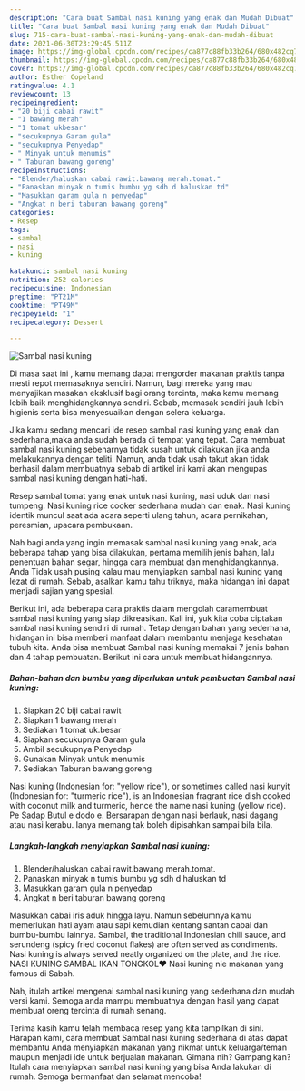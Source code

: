 ```yaml
---
description: "Cara buat Sambal nasi kuning yang enak dan Mudah Dibuat"
title: "Cara buat Sambal nasi kuning yang enak dan Mudah Dibuat"
slug: 715-cara-buat-sambal-nasi-kuning-yang-enak-dan-mudah-dibuat
date: 2021-06-30T23:29:45.511Z
image: https://img-global.cpcdn.com/recipes/ca877c88fb33b264/680x482cq70/sambal-nasi-kuning-foto-resep-utama.jpg
thumbnail: https://img-global.cpcdn.com/recipes/ca877c88fb33b264/680x482cq70/sambal-nasi-kuning-foto-resep-utama.jpg
cover: https://img-global.cpcdn.com/recipes/ca877c88fb33b264/680x482cq70/sambal-nasi-kuning-foto-resep-utama.jpg
author: Esther Copeland
ratingvalue: 4.1
reviewcount: 13
recipeingredient:
- "20 biji cabai rawit"
- "1 bawang merah"
- "1 tomat ukbesar"
- "secukupnya Garam gula"
- "secukupnya Penyedap"
- " Minyak untuk menumis"
- " Taburan bawang goreng"
recipeinstructions:
- "Blender/haluskan cabai rawit.bawang merah.tomat."
- "Panaskan minyak n tumis bumbu yg sdh d haluskan td"
- "Masukkan garam gula n penyedap"
- "Angkat n beri taburan bawang goreng"
categories:
- Resep
tags:
- sambal
- nasi
- kuning

katakunci: sambal nasi kuning 
nutrition: 252 calories
recipecuisine: Indonesian
preptime: "PT21M"
cooktime: "PT49M"
recipeyield: "1"
recipecategory: Dessert

---
```



![Sambal nasi kuning](https://img-global.cpcdn.com/recipes/ca877c88fb33b264/680x482cq70/sambal-nasi-kuning-foto-resep-utama.jpg)

Di masa  saat ini , kamu memang dapat mengorder makanan praktis tanpa mesti repot memasaknya sendiri. Namun, bagi mereka yang mau menyajikan masakan eksklusif bagi orang tercinta, maka kamu memang lebih baik menghidangkannya sendiri. Sebab, memasak sendiri jauh lebih higienis serta bisa menyesuaikan dengan selera keluarga.

Jika kamu sedang mencari ide resep sambal nasi kuning yang enak dan sederhana,maka anda sudah berada di tempat yang tepat. Cara membuat sambal nasi kuning  sebenarnya tidak susah untuk dilakukan jika anda melakukannya dengan teliti. Namun, anda tidak usah takut akan tidak berhasil dalam membuatnya 
sebab di artikel ini kami akan mengupas sambal nasi kuning dengan hati-hati.  

Resep sambal tomat yang enak untuk nasi kuning, nasi uduk dan nasi tumpeng. Nasi kuning rice cooker sederhana mudah dan enak. Nasi kuning identik muncul saat ada acara seperti ulang tahun, acara pernikahan, peresmian, upacara pembukaan.

Nah bagi anda yang ingin memasak sambal nasi kuning yang enak, ada beberapa tahap yang bisa dilakukan, pertama memilih jenis bahan, lalu penentuan bahan segar, hingga cara membuat dan menghidangkannya. Anda Tidak usah pusing kalau mau menyiapkan sambal nasi kuning yang lezat di rumah. Sebab, asalkan kamu  tahu triknya, maka hidangan ini dapat menjadi sajian yang spesial.

Berikut ini, ada beberapa cara praktis  dalam mengolah caramembuat sambal nasi kuning yang siap dikreasikan. Kali ini, yuk kita coba ciptakan sambal nasi kuning sendiri di rumah. Tetap dengan bahan yang sederhana, hidangan ini bisa memberi manfaat dalam membantu menjaga kesehatan tubuh kita. Anda bisa membuat Sambal nasi kuning memakai 7 jenis bahan dan 4 tahap pembuatan. Berikut ini cara untuk membuat hidangannya.

<!--inarticleads1-->

##### Bahan-bahan dan bumbu yang diperlukan untuk pembuatan Sambal nasi kuning:

1. Siapkan 20 biji cabai rawit
1. Siapkan 1 bawang merah
1. Sediakan 1 tomat uk.besar
1. Siapkan secukupnya Garam gula
1. Ambil secukupnya Penyedap
1. Gunakan  Minyak untuk menumis
1. Sediakan  Taburan bawang goreng


Nasi kuning (Indonesian for: &#34;yellow rice&#34;), or sometimes called nasi kunyit (Indonesian for: &#34;turmeric rice&#34;), is an Indonesian fragrant rice dish cooked with coconut milk and turmeric, hence the name nasi kuning (yellow rice). Pe Sadap Butul e dodo e. Bersarapan dengan nasi berlauk, nasi dagang atau nasi kerabu. Ianya memang tak boleh dipisahkan sampai bila bila. 

<!--inarticleads2-->

##### Langkah-langkah menyiapkan Sambal nasi kuning:

1. Blender/haluskan cabai rawit.bawang merah.tomat.
1. Panaskan minyak n tumis bumbu yg sdh d haluskan td
1. Masukkan garam gula n penyedap
1. Angkat n beri taburan bawang goreng


Masukkan cabai iris aduk hingga layu. Namun sebelumnya kamu memerlukan hati ayam atau sapi kemudian kentang santan cabai dan bumbu-bumbu lainnya. Sambal, the traditional Indonesian chili sauce, and serundeng (spicy fried coconut flakes) are often served as condiments. Nasi kuning is always served neatly organized on the plate, and the rice. NASI KUNING SAMBAL IKAN TONGKOL❤ Nasi kuning nie makanan yang famous di Sabah. 

Nah, itulah artikel mengenai  sambal nasi kuning  yang sederhana dan mudah versi kami. Semoga anda mampu membuatnya dengan hasil yang dapat membuat oreng tercinta di rumah senang. 

Terima kasih kamu telah membaca resep yang kita tampilkan di sini. Harapan kami, cara membuat  Sambal nasi kuning sederhana di atas dapat membantu Anda menyiapkan makanan yang nikmat untuk keluarga/teman maupun menjadi ide untuk berjualan makanan. Gimana nih? Gampang kan? Itulah cara menyiapkan sambal nasi kuning yang bisa Anda lakukan di rumah. Semoga bermanfaat dan selamat mencoba!

